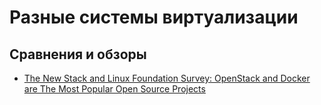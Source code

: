 # Разные системы виртуализации

## Сравнения и обзоры

* [The New Stack and Linux Foundation Survey: OpenStack and Docker are The Most Popular Open Source Projects](http://thenewstack.io/the-new-stack-and-linux-foundation-survey-openstack-and-docker-are-the-most-popular-open-source-projects/)

